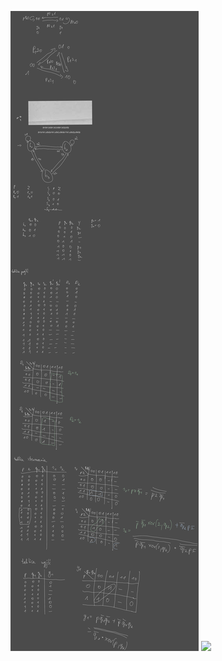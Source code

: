 ![](Notatki/Semestr%203/Logika%20układów%20cyfrowych/Labolatoria/Labolatoria%2010/Drawing%202024-01-14%2014.50.28.excalidraw.svg)
![](Notatki/Semestr%203/Logika%20układów%20cyfrowych/Labolatoria/Labolatoria%2010/lab10.circ)